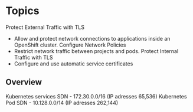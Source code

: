 # Topics

Protect External Traffic with TLS
- Allow and protect network connections to applications inside an OpenShift cluster.
Configure Network Policies
- Restrict network traffic between projects and pods.
Protect Internal Traffic with TLS
- Configure and use automatic service certificates

## Overview

Kubernetes services SDN  - 172.30.0.0/16 (IP adresses 65,536)
Kubernetes Pod SDN       - 10.128.0.0/14 (IP adresses 262,144)

